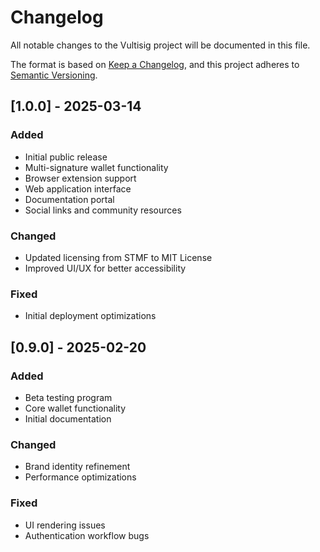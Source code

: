 # Changelog

All notable changes to the Vultisig project will be documented in this file.

The format is based on [Keep a Changelog](https://keepachangelog.com/en/1.0.0/),
and this project adheres to [Semantic Versioning](https://semver.org/spec/v2.0.0.html).

## [1.0.0] - 2025-03-14

### Added
- Initial public release
- Multi-signature wallet functionality
- Browser extension support
- Web application interface
- Documentation portal
- Social links and community resources

### Changed
- Updated licensing from STMF to MIT License
- Improved UI/UX for better accessibility

### Fixed
- Initial deployment optimizations

## [0.9.0] - 2025-02-20

### Added
- Beta testing program
- Core wallet functionality
- Initial documentation

### Changed
- Brand identity refinement
- Performance optimizations

### Fixed
- UI rendering issues
- Authentication workflow bugs

